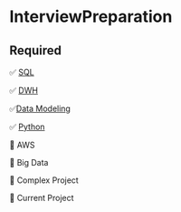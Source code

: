 # InterviewPreparation

## Required

[comment]: # (Use :black_square_button: for uncomplete tasks and :white_check_mark: for completed tasks. )

:white_check_mark: [SQL](https://github.com/sakshi1303/InterviewPreparation/blob/master/SQL/sql.md)


:white_check_mark: [DWH](https://github.com/sakshi1303/InterviewPreparation/tree/master/DataWarehousing)


:white_check_mark:[Data Modeling](https://github.com/sakshi1303/InterviewPreparation/tree/master/DataModeling)


:white_check_mark: [Python](https://github.com/sakshi1303/InterviewPreparation/blob/master/Python/python.md)


:black_square_button: AWS


:black_square_button: Big Data


:black_square_button: Complex Project


:black_square_button: Current Project
